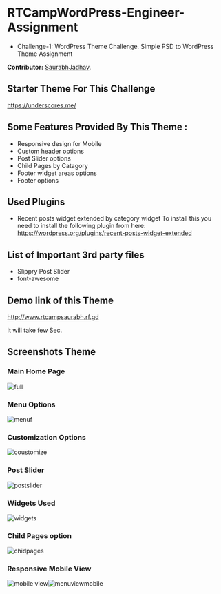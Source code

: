 # RTCampWordPress-Engineer-Assignment
* Challenge-1: WordPress Theme Challenge.
  Simple PSD to WordPress Theme Assignment

**Contributor:** [SaurabhJadhav](https://profiles.wordpress.org/saurabhjk).

## Starter Theme For This Challenge
 https://underscores.me/

## Some Features Provided By This Theme :
* Responsive design for Mobile
* Custom header options
* Post Slider options
* Child Pages by Catagory 
* Footer widget areas options
* Footer options


## Used Plugins
* Recent posts widget extended by category widget To install this you need to install the following plugin from here: https://wordpress.org/plugins/recent-posts-widget-extended


## List of Important 3rd party files
* Slippry Post Slider
* font-awesome

## Demo link of this Theme 

http://www.rtcampsaurabh.rf.gd

It will take few Sec.

## Screenshots Theme 

### Main Home Page

![full](https://user-images.githubusercontent.com/18563323/53195079-e46f1900-363a-11e9-82e1-49592b7841f3.png)

### Menu Options
![menuf](https://user-images.githubusercontent.com/18563323/53195160-12ecf400-363b-11e9-9d27-d626220c5de7.png)

### Customization Options
![coustomize](https://user-images.githubusercontent.com/18563323/53195205-33b54980-363b-11e9-9426-eddb0e48bcd3.png)

### Post Slider
![postslider](https://user-images.githubusercontent.com/18563323/53195269-4fb8eb00-363b-11e9-903e-5a5426c62238.png)

### Widgets Used
![widgets](https://user-images.githubusercontent.com/18563323/53195308-65c6ab80-363b-11e9-874a-e7716dcce226.png)

### Child Pages option 
![chidpages](https://user-images.githubusercontent.com/18563323/53195357-82fb7a00-363b-11e9-837a-28aed701a80b.png)

### Responsive Mobile View
![mobile view](https://user-images.githubusercontent.com/18563323/53415475-5c509100-39f7-11e9-87f0-b758bc002cb2.png)![menuviewmobile](https://user-images.githubusercontent.com/18563323/53415646-bf422800-39f7-11e9-8a99-ff7370630f7f.png)

